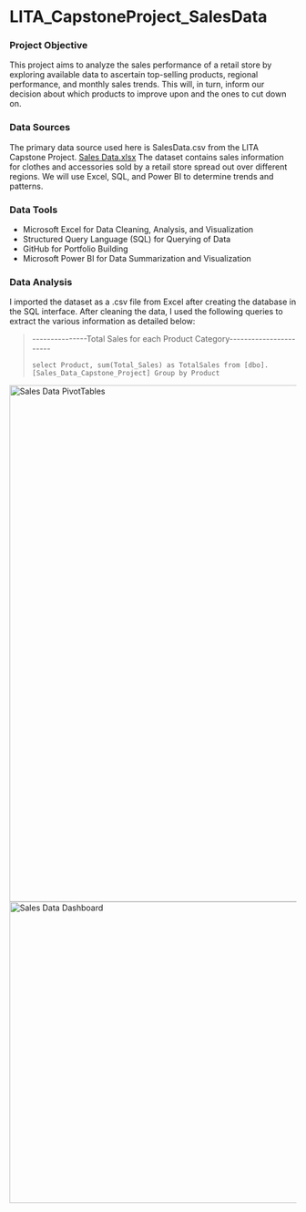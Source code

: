 # LITA_CapstoneProject_SalesData

### Project Objective
This project aims to analyze the sales performance of a retail store by exploring available data to ascertain top-selling products, regional performance, and monthly sales trends. This will, in turn, inform our decision about which products to improve upon and the ones to cut down on. 

### Data Sources
The primary data source used here is SalesData.csv from the LITA Capstone Project. [Sales Data.xlsx](https://github.com/user-attachments/files/17636823/Sales.Data.xlsx)
The dataset contains sales information for clothes and accessories sold by a retail store spread out over different regions. We will use Excel, SQL, and Power BI to determine trends and patterns.

### Data Tools
- Microsoft Excel for Data Cleaning, Analysis, and Visualization
- Structured Query Language (SQL) for Querying of Data
- GitHub for Portfolio Building
- Microsoft Power BI for Data Summarization and Visualization

### Data Analysis
I imported the dataset as a .csv file from Excel after creating the database in the SQL interface. After cleaning the data, I used the following queries to extract the various information as detailed below:

> ---------------Total Sales for each Product Category-----------------------
> 
> ```select Product, sum(Total_Sales) as TotalSales from [dbo].[Sales_Data_Capstone_Project] Group by Product```


<img width="907" alt="Sales Data PivotTables" src="https://github.com/user-attachments/assets/e560c498-c34e-4c81-adb0-a39646e51c53">

<img width="529" alt="Sales Data Dashboard" src="https://github.com/user-attachments/assets/1dc7f76e-91cc-4698-8784-5a45688e7dc5">
